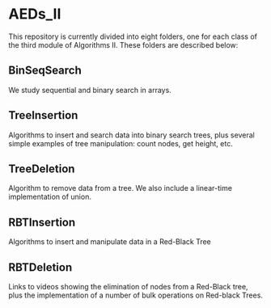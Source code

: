 # AEDs_II
This repository is currently divided into eight folders, one for each class of the third module of Algorithms II. These folders are described below:

## BinSeqSearch
We study sequential and binary search in arrays.

## TreeInsertion
Algorithms to insert and search data into binary search trees, plus several simple examples of tree manipulation: count nodes, get height, etc. 

## TreeDeletion
Algorithm to remove data from a tree. We also include a linear-time implementation of union.

## RBTInsertion
Algorithms to insert and manipulate data in a Red-Black Tree

## RBTDeletion
Links to videos showing the elimination of nodes from a Red-Black tree, plus the implementation of a number of bulk operations on Red-black Trees.
